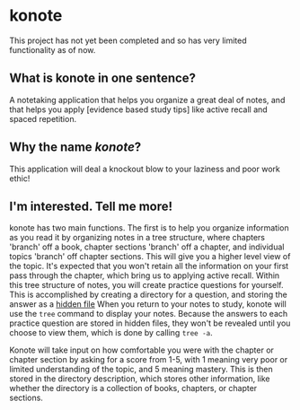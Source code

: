 # konote
This project has not yet been completed and so has very limited functionality as of now.


## What is konote in one sentence?
A notetaking application that helps you organize a great deal of notes, and that helps you apply 
[evidence based study tips] like active recall and spaced repetition.


## Why the name _konote_?
This application will deal a knockout blow to your laziness and poor work ethic!


## I'm interested. Tell me more!
konote has two main functions. The first is to help you organize information as you read it
by organizing notes in a tree structure, where chapters 'branch' off a book, chapter sections
'branch' off a chapter, and individual topics 'branch' off chapter sections. This will give 
you a higher level view of the topic. It's expected that you won't retain all the information 
on your first pass through the chapter, which bring us to applying active recall. Within this 
tree structure of notes, you will create practice questions for yourself. This is accomplished
by creating a directory for a question, and storing the answer as a [hidden file](https://www.wikiwand.com/en/Hidden_file_and_hidden_directory)
When you return to your notes to study, konote will use the ```tree``` command to display your
notes. Because the answers to each practice question are stored in hidden files, they won't
be revealed until you choose to view them, which is done by calling ```tree -a```.

Konote will take input on how comfortable you were with the chapter or chapter section
by asking for a score from 1-5, with 1 meaning very poor or limited understanding of 
the topic, and 5 meaning mastery. This is then stored in the directory description,
which stores other information, like whether the directory is a collection of books,
chapters, or chapter sections.
